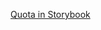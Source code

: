 <!--
SPDX-FileCopyrightText: 2021 Zextras <https://www.zextras.com>

SPDX-License-Identifier: AGPL-3.0-only
-->

[Quota in Storybook](storybook-static/index.html?path=/docs/components-feedback-quota--docs)
